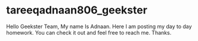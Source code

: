 # tareeqadnaan806_geekster
Hello Geekster Team,
My name Is Adnaan.
Here I am posting my day to day homework.
You can check it out and feel free to reach me.
Thanks.
